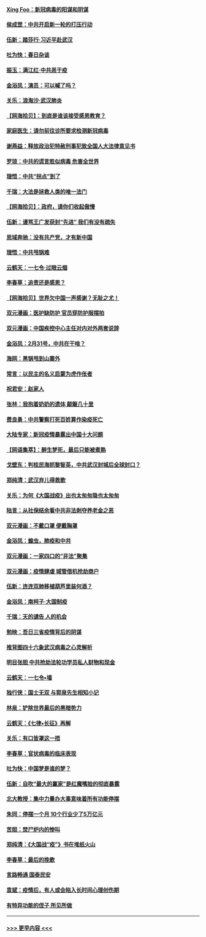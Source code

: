 #### [Xing Foo：新冠病毒的阳谋和阴谋](../pages/nsc993/n11936086.md?t=03132202) 
#### [侯成罡：中共开启新一轮的打压行动](../pages/nsc993/n11935730.md?t=03132202) 
#### [伍新：踏莎行‧习近平赴武汉](../pages/nsc993/n11935157.md?t=03132202) 
#### [吐为快：春日杂谈](../pages/nsc993/n11934776.md?t=03132202) 
#### [振玉：满江红‧中共恶于疫](../pages/nsc993/n11934647.md?t=03132202) 
#### [金浴凤：演员：可以喊了吗？](../pages/nsc993/n11934602.md?t=03132202) 
#### [关乐：浪淘沙·武汉肺炎](../pages/nsc993/n11931792.md?t=03132202) 
#### [【网海拾贝】：到底是谁该接受感恩教育？](../pages/nsc993/n11931552.md?t=03132202) 
#### [家庭医生：请勿前往诊所要求检测新冠病毒](../pages/nsc993/n11929190.md?t=03132202) 
#### [谢燕益：释放政治犯特赦刑事犯致全国人大法律意见书](../pages/nsc993/n11928978.md?t=03132202) 
#### [罗琼：中共的谎言胜似病毒 危害全世界](../pages/nsc993/n11922636.md?t=03132202) 
#### [理悟：中共“拐点”到了](../pages/nsc993/n11928496.md?t=03132202) 
#### [千瑞：大法是拯救人类的唯一法门](../pages/nsc993/n11927637.md?t=03132202) 
#### [【网海拾贝】：政府，请你们收起傲慢](../pages/nsc993/n11926932.md?t=03132202) 
#### [伍新：谩骂王广发获封“先进” 我们有没有疏失](../pages/nsc993/n11926101.md?t=03132202) 
#### [思域奔驰：没有共产党，才有新中国](../pages/nsc993/n11926058.md?t=03132202) 
#### [理悟：中共甩锅难](../pages/nsc993/n11925355.md?t=03132202) 
#### [云鹤天：一七令·过眼云烟](../pages/nsc993/n11925284.md?t=03132202) 
#### [李春草：追责还是感恩？](../pages/nsc993/n11925274.md?t=03132202) 
#### [【网海拾贝】世界欠中国一声感谢？无耻之尤！](../pages/nsc993/n11925239.md?t=03132202) 
#### [双元漫画：医护缺防护 官员穿防护服摆拍](../pages/nsc993/n11923899.md?t=03132202) 
#### [双元漫画：中国疾控中心主任对内对外两套说辞](../pages/nsc993/n11921994.md?t=03132202) 
#### [金浴凤：2月31号，中共在干啥？](../pages/nsc993/n11922706.md?t=03132202) 
#### [海网：黑锅甩到山寨外](../pages/nsc993/n11922688.md?t=03132202) 
#### [常言：以民主的名义启蒙为虎作伥者](../pages/nsc993/n11922217.md?t=03132202) 
#### [祝君安：赵家人](../pages/nsc993/n11922209.md?t=03132202) 
#### [张林：我抱着奶奶的遗体 颠簸几十里](../pages/nsc993/n11920945.md?t=03132202) 
#### [费良勇：中共警察打死百姓算作染疫死亡](../pages/nsc993/n11919264.md?t=03132202) 
#### [大陆专家：新冠疫情暴露出中国十大问题](../pages/nsc993/n11919187.md?t=03132202) 
#### [【网语集萃】：醉生梦死，最后只能被煮熟](../pages/nsc993/n11918994.md?t=03132202) 
#### [戈壁东：判桂民海抓黎智英，中共武汉封城后全球封口？](../pages/nsc993/n11917982.md?t=03132202) 
#### [郑纯清：武汉弃儿得救歌](../pages/nsc993/n11917881.md?t=03132202) 
#### [关乐：为何《大国战疫》出也太匆匆隐也太匆匆](../pages/nsc993/n11917792.md?t=03132202) 
#### [陆言：从社保结余看中共非法剥夺养老金之恶](../pages/nsc993/n11917084.md?t=03132202) 
#### [双元漫画：不戴口罩 便戴胸罩](../pages/nsc993/n11916447.md?t=03132202) 
#### [金浴凤：蝗虫，肺疫和中共](../pages/nsc993/n11916904.md?t=03132202) 
#### [双元漫画：一家四口的“非法”聚集](../pages/nsc993/n11916378.md?t=03132202) 
#### [双元漫画：疫情肆虐 城管借机抢劫商户](../pages/nsc993/n11916310.md?t=03132202) 
#### [伍新：连连双肺移植葫芦里装何酒？](../pages/nsc993/n11913667.md?t=03132202) 
#### [金浴凤：南柯子·大国制疫](../pages/nsc993/n11913657.md?t=03132202) 
#### [千瑞：天的谴告  人的机会](../pages/nsc993/n11913309.md?t=03132202) 
#### [勉映：吾日三省疫情背后的阴谋](../pages/nsc993/n11913079.md?t=03132202) 
#### [推背图四十六象武汉病毒之心灵解析](../pages/nsc993/n11911761.md?t=03132202) 
#### [明目张胆 中共抢劫法轮功学员私人财物和现金](../pages/nsc993/n11910262.md?t=03132202) 
#### [云鹤天：一七令▪墙](../pages/nsc993/n11910627.md?t=03132202) 
#### [独行侠：国士无双 与郭泉先生相知小记](../pages/nsc993/n11910613.md?t=03132202) 
#### [林泉：铲除世界最后的黑暗势力](../pages/nsc993/n11909320.md?t=03132202) 
#### [云鹤天：《七律▪长征》再解](../pages/nsc993/n11909327.md?t=03132202) 
#### [关乐：有口皆罩这一捂](../pages/nsc993/n11908393.md?t=03132202) 
#### [李春草：官状病毒的临床表现](../pages/nsc993/n11908339.md?t=03132202) 
#### [吐为快：中国梦是谁的梦？](../pages/nsc993/n11906564.md?t=03132202) 
#### [伍新：自吹“最大的赢家”是红魔嘴脸的彻底暴露](../pages/nsc993/n11906407.md?t=03132202) 
#### [北大教授：集中力量办大事意味着所有功能停摆](../pages/nsc993/n11904800.md?t=03132202) 
#### [朱同：停摆一个月 10个行业少了5万亿元](../pages/nsc993/n11904498.md?t=03132202) 
#### [苦胆：焚尸炉内的惨叫](../pages/nsc993/n11904479.md?t=03132202) 
#### [郑纯清：《大国战“疫”》书在堆纸火山](../pages/nsc993/n11904450.md?t=03132202) 
#### [李春草：最后的挽歌](../pages/nsc993/n11904441.md?t=03132202) 
#### [言路畅通 国泰民安](../pages/nsc993/n11904222.md?t=03132202) 
#### [袁斌：疫情后，有人或会陷入长时间心理创伤期](../pages/nsc993/n11901514.md?t=03132202) 
#### [有特异功能的侄子 所见所做](../pages/nsc993/n11901154.md?t=03132202) 

----
#### [ >>> 更早内容 <<< ](../indexes/nsc993-earlier.md)
